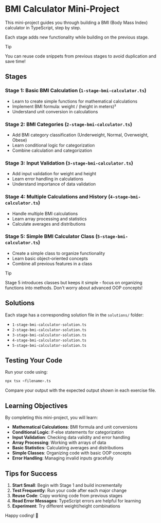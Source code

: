 # BMI Calculator Mini-Project

This mini-project guides you through building a BMI (Body Mass Index) calculator in TypeScript, step by step.

Each stage adds new functionality while building on the previous stage.

> [!TIP]
> You can reuse code snippets from previous stages to avoid duplication and save time!

## Stages

### Stage 1: Basic BMI Calculation (`1-stage-bmi-calculator.ts`)

- Learn to create simple functions for mathematical calculations
- Implement BMI formula: weight / (height in meters)²
- Understand unit conversion in calculations

### Stage 2: BMI Categories (`2-stage-bmi-calculator.ts`)

- Add BMI category classification (Underweight, Normal, Overweight, Obese)
- Learn conditional logic for categorization
- Combine calculation and categorization

### Stage 3: Input Validation (`3-stage-bmi-calculator.ts`)

- Add input validation for weight and height
- Learn error handling in calculations
- Understand importance of data validation

### Stage 4: Multiple Calculations and History (`4-stage-bmi-calculator.ts`)

- Handle multiple BMI calculations
- Learn array processing and statistics
- Calculate averages and distributions

### Stage 5: Simple BMI Calculator Class (`5-stage-bmi-calculator.ts`)

- Create a simple class to organize functionality
- Learn basic object-oriented concepts
- Combine all previous features in a class

> [!TIP]
> Stage 5 introduces classes but keeps it simple - focus on organizing functions into methods. Don't worry about advanced OOP concepts!

## Solutions

Each stage has a corresponding solution file in the `solutions/` folder:

- `1-stage-bmi-calculator-solution.ts`
- `2-stage-bmi-calculator-solution.ts`
- `3-stage-bmi-calculator-solution.ts`
- `4-stage-bmi-calculator-solution.ts`
- `5-stage-bmi-calculator-solution.ts`

## Testing Your Code

Run your code using:

```bash
npx tsx <filename>.ts
```

Compare your output with the expected output shown in each exercise file.

## Learning Objectives

By completing this mini-project, you will learn:

- **Mathematical Calculations**: BMI formula and unit conversions
- **Conditional Logic**: if-else statements for categorization
- **Input Validation**: Checking data validity and error handling
- **Array Processing**: Working with arrays of data
- **Basic Statistics**: Calculating averages and distributions
- **Simple Classes**: Organizing code with basic OOP concepts
- **Error Handling**: Managing invalid inputs gracefully

## Tips for Success

1. **Start Small**: Begin with Stage 1 and build incrementally
2. **Test Frequently**: Run your code after each major change
3. **Reuse Code**: Copy working code from previous stages
4. **Read Error Messages**: TypeScript errors are helpful for learning
5. **Experiment**: Try different weight/height combinations

Happy coding! 🚀
